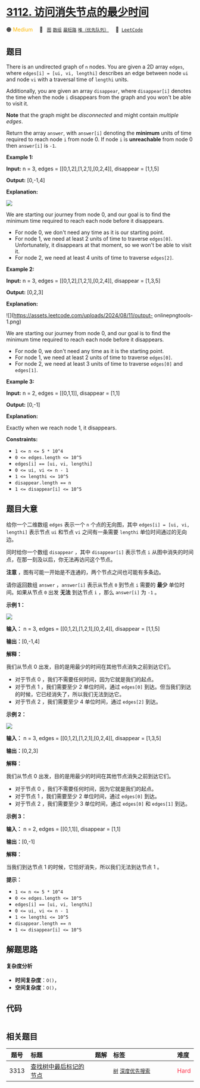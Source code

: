 # [3112. 访问消失节点的最少时间](https://leetcode.com/problems/minimum-time-to-visit-disappearing-nodes)

🟠 <font color=#ffb800>Medium</font>&emsp; 🔖&ensp; [`图`](/outline/tag/graph.md) [`数组`](/outline/tag/array.md) [`最短路`](/outline/tag/shortest-path.md) [`堆（优先队列）`](/outline/tag/heap-priority-queue.md)&emsp; 🔗&ensp;[`LeetCode`](https://leetcode.com/problems/minimum-time-to-visit-disappearing-nodes)

## 题目

There is an undirected graph of `n` nodes. You are given a 2D array `edges`,
where `edges[i] = [ui, vi, lengthi]` describes an edge between node `ui` and
node `vi` with a traversal time of `lengthi` units.

Additionally, you are given an array `disappear`, where `disappear[i]` denotes
the time when the node `i` disappears from the graph and you won't be able to
visit it.

**Note**  that the graph might be _disconnected_ and might contain _multiple
edges_.

Return the array `answer`, with `answer[i]` denoting the **minimum** units of
time required to reach node `i` from node 0. If node `i` is **unreachable**
from node 0 then `answer[i]` is `-1`.



**Example 1:**

**Input:** n = 3, edges = [[0,1,2],[1,2,1],[0,2,4]], disappear = [1,1,5]

**Output:** [0,-1,4]

**Explanation:**

![](https://assets.leetcode.com/uploads/2024/08/11/output-onlinepngtools.png)

We are starting our journey from node 0, and our goal is to find the minimum
time required to reach each node before it disappears.

  * For node 0, we don't need any time as it is our starting point.
  * For node 1, we need at least 2 units of time to traverse `edges[0]`. Unfortunately, it disappears at that moment, so we won't be able to visit it.
  * For node 2, we need at least 4 units of time to traverse `edges[2]`.

**Example 2:**

**Input:** n = 3, edges = [[0,1,2],[1,2,1],[0,2,4]], disappear = [1,3,5]

**Output:** [0,2,3]

**Explanation:**

![](https://assets.leetcode.com/uploads/2024/08/11/output-
onlinepngtools-1.png)

We are starting our journey from node 0, and our goal is to find the minimum
time required to reach each node before it disappears.

  * For node 0, we don't need any time as it is the starting point.
  * For node 1, we need at least 2 units of time to traverse `edges[0]`.
  * For node 2, we need at least 3 units of time to traverse `edges[0]` and `edges[1]`.

**Example 3:**

**Input:** n = 2, edges = [[0,1,1]], disappear = [1,1]

**Output:** [0,-1]

**Explanation:**

Exactly when we reach node 1, it disappears.



**Constraints:**

  * `1 <= n <= 5 * 10^4`
  * `0 <= edges.length <= 10^5`
  * `edges[i] == [ui, vi, lengthi]`
  * `0 <= ui, vi <= n - 1`
  * `1 <= lengthi <= 10^5`
  * `disappear.length == n`
  * `1 <= disappear[i] <= 10^5`


## 题目大意

给你一个二维数组 `edges` 表示一个 `n` 个点的无向图，其中 `edges[i] = [ui, vi, lengthi]` 表示节点 `ui`
和节点 `vi` 之间有一条需要 `lengthi` 单位时间通过的无向边。

同时给你一个数组 `disappear` ，其中 `disappear[i]` 表示节点 `i` 从图中消失的时间点，在那一刻及以后，你无法再访问这个节点。

**注意** ，图有可能一开始是不连通的，两个节点之间也可能有多条边。

请你返回数组 `answer` ，`answer[i]` 表示从节点 `0` 到节点 `i` 需要的 **最少**  单位时间。如果从节点 `0` 出发
**无法** 到达节点 `i` ，那么 `answer[i]` 为 `-1` 。



**示例 1：**

![](https://assets.leetcode.com/uploads/2024/03/09/example1.png)

**输入：** n = 3, edges = [[0,1,2],[1,2,1],[0,2,4]], disappear = [1,1,5]

**输出：**[0,-1,4]

**解释：**

我们从节点 0 出发，目的是用最少的时间在其他节点消失之前到达它们。

  * 对于节点 0 ，我们不需要任何时间，因为它就是我们的起点。
  * 对于节点 1 ，我们需要至少 2 单位时间，通过 `edges[0]` 到达。但当我们到达的时候，它已经消失了，所以我们无法到达它。
  * 对于节点 2 ，我们需要至少 4 单位时间，通过 `edges[2]` 到达。

**示例 2：**

![](https://assets.leetcode.com/uploads/2024/03/09/example2.png)

**输入：** n = 3, edges = [[0,1,2],[1,2,1],[0,2,4]], disappear = [1,3,5]

**输出：**[0,2,3]

**解释：**

我们从节点 0 出发，目的是用最少的时间在其他节点消失之前到达它们。

  * 对于节点 0 ，我们不需要任何时间，因为它就是我们的起点。
  * 对于节点 1 ，我们需要至少 2 单位时间，通过 `edges[0]` 到达。
  * 对于节点 2 ，我们需要至少 3 单位时间，通过 `edges[0]` 和 `edges[1]` 到达。

**示例 3：**

**输入：** n = 2, edges = [[0,1,1]], disappear = [1,1]

**输出：**[0,-1]

**解释：**

当我们到达节点 1 的时候，它恰好消失，所以我们无法到达节点 1 。



**提示：**

  * `1 <= n <= 5 * 10^4`
  * `0 <= edges.length <= 10^5`
  * `edges[i] == [ui, vi, lengthi]`
  * `0 <= ui, vi <= n - 1`
  * `1 <= lengthi <= 10^5`
  * `disappear.length == n`
  * `1 <= disappear[i] <= 10^5`


## 解题思路

#### 复杂度分析

- **时间复杂度**：`O()`，
- **空间复杂度**：`O()`，

## 代码

```javascript

```

## 相关题目

<!-- prettier-ignore -->
| 题号 | 标题 | 题解 | 标签 | 难度 |
| :------: | :------ | :------: | :------ | :------ |
| 3313 | [查找树中最后标记的节点](https://leetcode.com/problems/find-the-last-marked-nodes-in-tree) |  |  [`树`](/outline/tag/tree.md) [`深度优先搜索`](/outline/tag/depth-first-search.md) | <font color=#ff334b>Hard</font> |

<style>
.blue {
    background-color: #096dd9;
    padding: 0.25rem 0.5rem;
    margin: 0;
    font-size: 0.85em;
    border-radius: 3px;
    color: white;
    font-weight: 500;
}
table th:first-of-type { width: 10%; }
table th:nth-of-type(2) { width: 35%; }
table th:nth-of-type(3) { width: 10%; }
table th:nth-of-type(4) { width: 35%; }
table th:nth-of-type(5) { width: 10%; }
</style>
